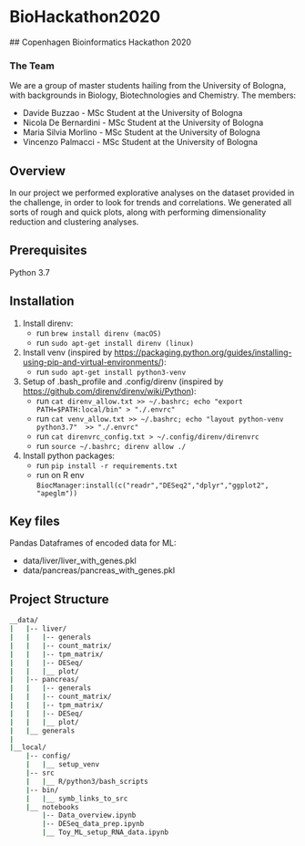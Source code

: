 # BioHackathon2020
## Copenhagen Bioinformatics Hackathon 2020

### The Team
We are a group of master students hailing from the University of Bologna, with backgrounds in Biology, Biotechnologies and Chemistry.
The members:
* Davide Buzzao - MSc Student at the University of Bologna
* Nicola De Bernardini - MSc Student at the University of Bologna
* Maria Silvia Morlino - MSc Student at the University of Bologna
* Vincenzo Palmacci - MSc Student at the University of Bologna

## Overview
In our project we performed explorative analyses on the dataset provided in the challenge, in order to look for trends and correlations. We generated all sorts of rough and quick plots, along with performing dimensionality reduction and clustering analyses.

## Prerequisites
Python 3.7

## Installation
1. Install direnv:
    * run `brew install direnv (macOS)`
    * run `sudo apt-get install direnv (linux)`
2. Install venv (inspired by https://packaging.python.org/guides/installing-using-pip-and-virtual-environments/):
    * run `sudo apt-get install python3-venv`
3. Setup of .bash_profile and .config/direnv (inspired by https://github.com/direnv/direnv/wiki/Python):
    * run `cat direnv_allow.txt >> ~/.bashrc; echo "export PATH=$PATH:local/bin" > "./.envrc"`
    * run `cat venv_allow.txt >> ~/.bashrc; echo "layout python-venv python3.7"  >> "./.envrc"`
    * run `cat direnvrc_config.txt > ~/.config/direnv/direnvrc`
    * run `source ~/.bashrc; direnv allow ./`
4. Install python packages:
    * run `pip install -r requirements.txt`
    * run on R env `BiocManager:install(c("readr","DESeq2","dplyr","ggplot2", "apeglm"))`

## Key files

Pandas Dataframes of encoded data for ML:
* data/liver/liver_with_genes.pkl
* data/pancreas/pancreas_with_genes.pkl

## Project Structure 
```bash
__data/
|   |-- liver/
|   |   |-- generals
|   |   |-- count_matrix/
|   |   |-- tpm_matrix/
|   |   |-- DESeq/
|   |   |__ plot/
|   |-- pancreas/
|   |   |-- generals
|   |   |-- count_matrix/
|   |   |-- tpm_matrix/
|   |   |-- DESeq/
|   |   |__ plot/
|   |__ generals
|
|__local/
    |-- config/
    |   |__ setup_venv
    |-- src
    |   |__ R/python3/bash_scripts
    |-- bin/
    |   |__ symb_links_to_src
    |__ notebooks
        |-- Data_overview.ipynb
        |-- DESeq_data_prep.ipynb
        |__ Toy_ML_setup_RNA_data.ipynb
```